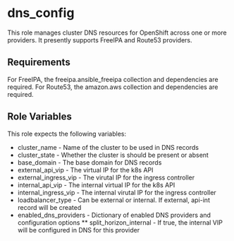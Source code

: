 dns_config
=========

This role manages cluster DNS resources for OpenShift across one or more providers. It presently supports FreeIPA and Route53 providers.

Requirements
------------

For FreeIPA, the freeipa.ansible_freeipa collection and dependencies are required. For Route53, the amazon.aws collection and dependencies are required.

Role Variables
--------------

This role expects the following variables:

* cluster_name - Name of the cluster to be used in DNS records
* cluster_state - Whether the cluster is should be present or absent
* base_domain - The base domain for DNS records
* external_api_vip - The virtual IP for the k8s API
* external_ingress_vip - The virutal IP for the ingress controller
* internal_api_vip - The internal virtual IP for the k8s API
* internal_ingress_vip - The internal virutal IP for the ingress controller
* loadbalancer_type - Can be external or internal. If external, api-int record will be created
* enabled_dns_providers - Dictionary of enabled DNS providers and configuration options
** split_horizon_internal - If true, the internal VIP will be configured in DNS for this provider
